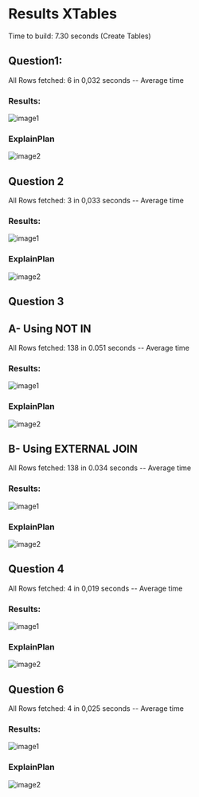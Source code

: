 # Results XTables

Time to build: 7.30 seconds (Create Tables)

## Question1:

All Rows fetched: 6 in 0,032 seconds -- Average time

### Results:
![image1](images/ResultsXQuestion1.png)

### ExplainPlan

![image2](images/ExplainPlanXQuestion1.png)

## Question 2 

All Rows fetched: 3 in 0,033 seconds -- Average time

### Results:
![image1](images/ResultsXQuestion2.png)

### ExplainPlan

![image2](images/ExplainPlanXQuestion2.png)

## Question 3 

## A- Using NOT IN
All Rows fetched: 138 in 0.051 seconds -- Average time

### Results:
![image1](images/ResultsXQuestion3a.png)

### ExplainPlan

![image2](images/ExplainPlanXQuestion3a.png)

## B- Using EXTERNAL JOIN
All Rows fetched: 138 in 0.034 seconds -- Average time

### Results:
![image1](images/ResultsXQuestion3b.png)

### ExplainPlan

![image2](images/ExplainPlanXQuestion3b.png)

## Question 4 

All Rows fetched: 4 in 0,019 seconds -- Average time

### Results:
![image1](images/ResultsXQuestion4.png)

### ExplainPlan

![image2](images/ExplainPlanXQuestion4.png)


## Question 6 

All Rows fetched: 4 in 0,025 seconds -- Average time

### Results:
![image1](images/ResultsXQuestion6.png)

### ExplainPlan

![image2](images/ExplainPlanXQuestion6.png)